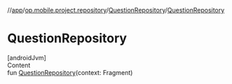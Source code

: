 //[app](../../../index.md)/[op.mobile.project.repository](../index.md)/[QuestionRepository](index.md)/[QuestionRepository](-question-repository.md)



# QuestionRepository  
[androidJvm]  
Content  
fun [QuestionRepository](-question-repository.md)(context: Fragment)  



